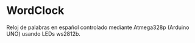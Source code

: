 # WordClock
Reloj de palabras en español controlado mediante Atmega328p (Arduino UNO) usando LEDs ws2812b.
